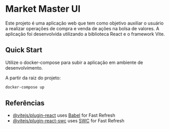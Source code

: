 # Market Master UI

Este projeto é uma aplicação web que tem como objetivo auxiliar o usuário a realizar operações de compra e venda de ações na bolsa de valores. A aplicação foi desenvolvida utilizando a biblioteca React e o framework Vite.

## Quick Start
Utilize o docker-compose para subir a aplicação em ambiente de desenvolvimento.

A partir da raiz do projeto:
```bash
docker-compose up
```

## Referências
- [@vitejs/plugin-react](https://github.com/vitejs/vite-plugin-react/blob/main/packages/plugin-react/README.md) uses [Babel](https://babeljs.io/) for Fast Refresh
- [@vitejs/plugin-react-swc](https://github.com/vitejs/vite-plugin-react-swc) uses [SWC](https://swc.rs/) for Fast Refresh

